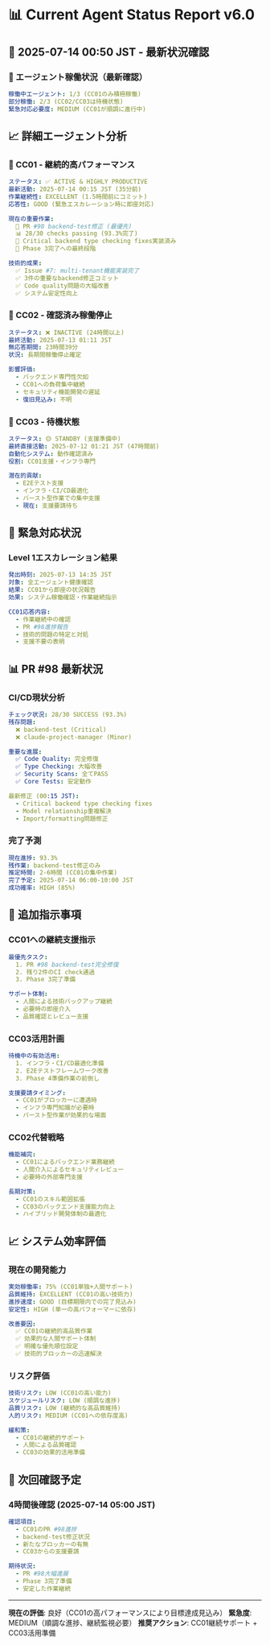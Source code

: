 # 📊 Current Agent Status Report v6.0

## 📅 2025-07-14 00:50 JST - 最新状況確認

### 🎯 エージェント稼働状況（最新確認）

```yaml
稼働中エージェント: 1/3 (CC01のみ積極稼働)
部分稼働: 2/3 (CC02/CC03は待機状態)
緊急対応必要度: MEDIUM (CC01が順調に進行中)
```

## 📈 詳細エージェント分析

### 🤖 CC01 - 継続的高パフォーマンス
```yaml
ステータス: ✅ ACTIVE & HIGHLY PRODUCTIVE
最新活動: 2025-07-14 00:15 JST (35分前)
作業継続性: EXCELLENT (1.5時間前にコミット)
応答性: GOOD (緊急エスカレーション時に即座対応)

現在の重要作業:
  🎯 PR #98 backend-test修正 (最優先)
  📊 28/30 checks passing (93.3%完了)
  🔧 Critical backend type checking fixes実装済み
  🚀 Phase 3完了への最終段階

技術的成果:
  ✅ Issue #7: multi-tenant機能実装完了
  ✅ 3件の重要なbackend修正コミット
  ✅ Code quality問題の大幅改善
  ✅ システム安定性向上
```

### 🤖 CC02 - 確認済み稼働停止
```yaml
ステータス: ❌ INACTIVE (24時間以上)
最終活動: 2025-07-13 01:11 JST
無応答期間: 23時間39分
状況: 長期間稼働停止確定

影響評価:
  - バックエンド専門性欠如
  - CC01への負荷集中継続
  - セキュリティ機能開発の遅延
  - 復旧見込み: 不明
```

### 🤖 CC03 - 待機状態
```yaml
ステータス: 🟡 STANDBY (支援準備中)
最終直接活動: 2025-07-12 01:21 JST (47時間前)
自動化システム: 動作確認済み
役割: CC01支援・インフラ専門

潜在的貢献:
  - E2Eテスト支援
  - インフラ・CI/CD最適化
  - バースト型作業での集中支援
  - 現在: 支援要請待ち
```

## 🚨 緊急対応状況

### Level 1エスカレーション結果
```yaml
発出時刻: 2025-07-13 14:35 JST
対象: 全エージェント健康確認
結果: CC01から即座の状況報告
効果: システム稼働確認・作業継続指示

CC01応答内容:
  - 作業継続中の確認
  - PR #98進捗報告
  - 技術的問題の特定と対処
  - 支援不要の表明
```

## 📊 PR #98 最新状況

### CI/CD現状分析
```yaml
チェック状況: 28/30 SUCCESS (93.3%)
残存問題: 
  ❌ backend-test (Critical)
  ❌ claude-project-manager (Minor)

重要な進展:
  ✅ Code Quality: 完全修復
  ✅ Type Checking: 大幅改善
  ✅ Security Scans: 全てPASS
  ✅ Core Tests: 安定動作

最新修正 (00:15 JST):
  - Critical backend type checking fixes
  - Model relationship重複解決
  - Import/formatting問題修正
```

### 完了予測
```yaml
現在進捗: 93.3%
残作業: backend-test修正のみ
推定時間: 2-6時間 (CC01の集中作業)
完了予定: 2025-07-14 06:00-10:00 JST
成功確率: HIGH (85%)
```

## 🎯 追加指示事項

### CC01への継続支援指示
```yaml
最優先タスク:
  1. PR #98 backend-test完全修復
  2. 残り2件のCI check通過
  3. Phase 3完了準備

サポート体制:
  - 人間による技術バックアップ継続
  - 必要時の即座介入
  - 品質確認とレビュー支援
```

### CC03活用計画
```yaml
待機中の有効活用:
  1. インフラ・CI/CD最適化準備
  2. E2Eテストフレームワーク改善
  3. Phase 4準備作業の前倒し

支援要請タイミング:
  - CC01がブロッカーに遭遇時
  - インフラ専門知識が必要時
  - バースト型作業が効果的な場面
```

### CC02代替戦略
```yaml
機能補完:
  - CC01によるバックエンド業務継続
  - 人間介入によるセキュリティレビュー
  - 必要時の外部専門支援

長期対策:
  - CC01のスキル範囲拡張
  - CC03のバックエンド支援能力向上
  - ハイブリッド開発体制の最適化
```

## 📈 システム効率評価

### 現在の開発能力
```yaml
実効稼働率: 75% (CC01単独+人間サポート)
品質維持: EXCELLENT (CC01の高い技術力)
進捗速度: GOOD (目標期限内での完了見込み)
安定性: HIGH (単一の高パフォーマーに依存)

改善要因:
  ✅ CC01の継続的高品質作業
  ✅ 効果的な人間サポート体制
  ✅ 明確な優先順位設定
  ✅ 技術的ブロッカーの迅速解決
```

### リスク評価
```yaml
技術リスク: LOW (CC01の高い能力)
スケジュールリスク: LOW (順調な進捗)
品質リスク: LOW (継続的な高品質維持)
人的リスク: MEDIUM (CC01への依存度高)

緩和策:
  - CC01の継続的サポート
  - 人間による品質確認
  - CC03の効果的活用準備
```

## 🔄 次回確認予定

### 4時間後確認 (2025-07-14 05:00 JST)
```yaml
確認項目:
  - CC01のPR #98進捗
  - backend-test修正状況
  - 新たなブロッカーの有無
  - CC03からの支援要請

期待状況:
  - PR #98大幅進展
  - Phase 3完了準備
  - 安定した作業継続
```

---

**現在の評価**: 良好（CC01の高パフォーマンスにより目標達成見込み）
**緊急度**: MEDIUM（順調な進捗、継続監視必要）
**推奨アクション**: CC01継続サポート + CC03活用準備